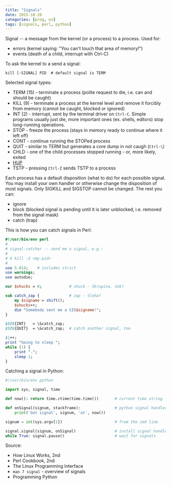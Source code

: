 ```yaml
---
title: "Signals"
date: 2015-10-20
categories: [prog, os]
tags: [signals, perl, python]
---
```


Signal -- a message from the kernel (or a process) to a process. Used for:

* errors (kernel saying: "You can't touch that area of memory!")
* events (death of a child, interrupt with Ctrl-C)

To ask the kernel to a send a signal:

``` shell
kill [-SIGNAL] PID  # default signal is TERM
```

Selected signal types:

* TERM (15) - terminate a process (polite request to die, i.e. can and should be caught)
* KILL (9) - terminate a process at the kernel level and remove it forcibly from memory (cannot be caught, blocked or ignored)
* INT (2) - interrupt, sent by the terminal driver on `Ctrl-C`. Simple programs usually just die, more important ones (ex. shells, editors) stop long-running operations.
* STOP - freeze the process (stays in memory ready to continue where it left
    off)
* CONT - continue running the STOPed process
* QUIT - similar to TERM but generates a core dump in not caugh (`Ctrl-\`)
* CHLD - one of the child processes stopped running - or, more likely, exited
* [HUP](http://world.std.com/~swmcd/steven/tech/daemon.html)
* TSTP - pressing `Ctrl-Z` sends TSTP to a process

Each process has a default disposition (what to do) for each possible signal. You may install your own handler or otherwise change the disposition of most signals. Only SIGKILL and SIGSTOP cannot be changed. The rest you can:

* ignore
* block (blocked signal is pending until it is later unblocked, i.e. removed from the signal mask)
* catch (trap)

This is how you can catch signals in Perl:

``` perl
#!/usr/bin/env perl
#
# signal-catcher -- send me a signal, e.g.:
#
# $ kill -2 <my-pid>
#
use 5.014;    # includes strict
use warnings;
use autodie;

our $shucks = 0;            # shuck - škrupina, šok?

sub catch_zap {             # zap - šleha?
    my $signame = shift();
    $shucks++;
    die "Somebody sent me a SIG$signame!";
}

$SIG{INT}   = \&catch_zap;
$SIG{QUIT}  = \&catch_zap;  # catch another signal, too

$|++;
print "Going to sleep ";
while (1) {
    print ".";
    sleep 1;
}
```

Catching a signal in Python:

``` python
#!/usr/bin/env python

import sys, signal, time

def now(): return time.ctime(time.time())       # current time string

def onSignal(signum, stackframe):               # python signal handler
    print('Got signal', signum, 'at', now())

signum = int(sys.argv[1])                       # from the cmd line

signal.signal(signum, onSignal)                 # install signal handler
while True: signal.pause()                      # wait for signals
```

Source:

* How Linux Works, 2nd
* Perl Cookbook, 2nd
* The Linux Programming Interface
* `man 7 signal` - overview of signals
* Programming Python
